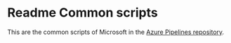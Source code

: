 # Readme Common scripts

This are the common scripts of Microsoft in the [Azure Pipelines repository](https://github.com/microsoft/azure-pipelines-tasks/tree/master/Tasks/Common).

